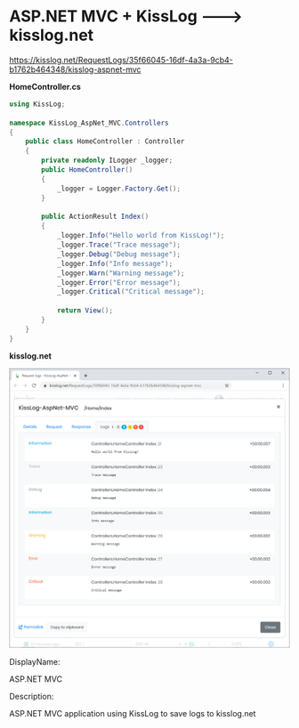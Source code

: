 # ASP.NET MVC + KissLog ---> kisslog.net

https://kisslog.net/RequestLogs/35f66045-16df-4a3a-9cb4-b1762b464348/kisslog-aspnet-mvc

**HomeController.cs**

```csharp
using KissLog;

namespace KissLog_AspNet_MVC.Controllers
{
    public class HomeController : Controller
    {
        private readonly ILogger _logger;
        public HomeController()
        {
            _logger = Logger.Factory.Get();
        }

        public ActionResult Index()
        {
            _logger.Info("Hello world from KissLog!");
            _logger.Trace("Trace message");
            _logger.Debug("Debug message");
            _logger.Info("Info message");
            _logger.Warn("Warning message");
            _logger.Error("Error message");
            _logger.Critical("Critical message");

            return View();
        }
    }
}
```

**kisslog.net**

![kisslog.net](/src/KissLog-AspNet-MVC/KissLog-AspNet-MVC/Content/KissLog-AspNet-MVC.png)

DisplayName:

ASP.NET MVC

Description:

ASP.NET MVC application using KissLog to save logs to kisslog.net